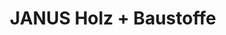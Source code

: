 ---
title: "JANUS Holz + Baustoffe"
url: /neustadt-in-holstein/janus-holz-baustoffe/
shop: Baustoffe
---